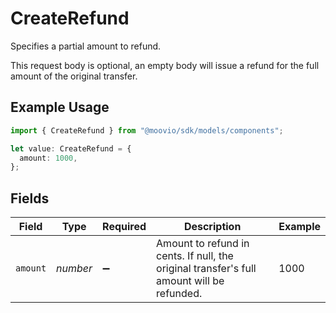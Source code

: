 # CreateRefund

Specifies a partial amount to refund. 

This request body is optional, an empty body will issue a refund for the full amount of the original transfer.

## Example Usage

```typescript
import { CreateRefund } from "@moovio/sdk/models/components";

let value: CreateRefund = {
  amount: 1000,
};
```

## Fields

| Field                                                                                     | Type                                                                                      | Required                                                                                  | Description                                                                               | Example                                                                                   |
| ----------------------------------------------------------------------------------------- | ----------------------------------------------------------------------------------------- | ----------------------------------------------------------------------------------------- | ----------------------------------------------------------------------------------------- | ----------------------------------------------------------------------------------------- |
| `amount`                                                                                  | *number*                                                                                  | :heavy_minus_sign:                                                                        | Amount to refund in cents. If null, the original transfer's full amount will be refunded. | 1000                                                                                      |
